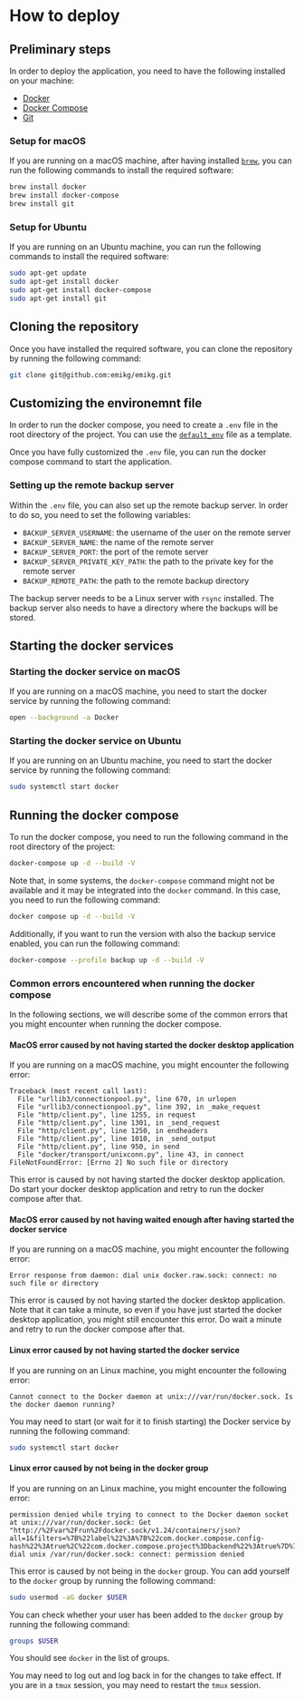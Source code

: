 # How to deploy

## Preliminary steps

In order to deploy the application, you need to have the following installed on your machine:

- [Docker](https://docs.docker.com/get-docker/)
- [Docker Compose](https://docs.docker.com/compose/install/)
- [Git](https://git-scm.com/book/en/v2/Getting-Started-Installing-Git)

### Setup for macOS

If you are running on a macOS machine, after having installed [`brew`](https://brew.sh/), you can run the following commands to install the required software:

```bash
brew install docker
brew install docker-compose
brew install git
```

### Setup for Ubuntu

If you are running on an Ubuntu machine, you can run the following commands to install the required software:

```bash
sudo apt-get update
sudo apt-get install docker
sudo apt-get install docker-compose
sudo apt-get install git
```

## Cloning the repository

Once you have installed the required software, you can clone the repository by running the following command:

```bash
git clone git@github.com:emikg/emikg.git
```

## Customizing the environemnt file

In order to run the docker compose, you need to create a `.env` file in the root directory of the project. You can use the [`default_env`](https://github.com/emikg/emikg/blob/main/default_env) file as a template.

Once you have fully customized the `.env` file, you can run the docker compose command to start the application.

### Setting up the remote backup server

Within the `.env` file, you can also set up the remote backup server. In order to do so, you need to set the following variables:

- `BACKUP_SERVER_USERNAME`: the username of the user on the remote server
- `BACKUP_SERVER_NAME`: the name of the remote server
- `BACKUP_SERVER_PORT`: the port of the remote server
- `BACKUP_SERVER_PRIVATE_KEY_PATH`: the path to the private key for the remote server
- `BACKUP_REMOTE_PATH`: the path to the remote backup directory

The backup server needs to be a Linux server with `rsync` installed. The backup server also needs to have a directory where the backups will be stored.

## Starting the docker services

### Starting the docker service on macOS

If you are running on a macOS machine, you need to start the docker service by running the following command:

```bash
open --background -a Docker
```

### Starting the docker service on Ubuntu

If you are running on an Ubuntu machine, you need to start the docker service by running the following command:

```bash
sudo systemctl start docker
```

## Running the docker compose

To run the docker compose, you need to run the following command in the root directory of the project:

```bash
docker-compose up -d --build -V
```

Note that, in some systems, the `docker-compose` command might not be available and it may be integrated into the `docker` command. In this case, you need to run the following command:

```bash
docker compose up -d --build -V
```

Additionally, if you want to run the version with also the backup service enabled, you can run the following command:

```bash
docker-compose --profile backup up -d --build -V
```

### Common errors encountered when running the docker compose

In the following sections, we will describe some of the common errors that you might encounter when running the docker compose.

#### MacOS error caused by not having started the docker desktop application

If you are running on a macOS machine, you might encounter the following error:

```text
Traceback (most recent call last):
  File "urllib3/connectionpool.py", line 670, in urlopen
  File "urllib3/connectionpool.py", line 392, in _make_request
  File "http/client.py", line 1255, in request
  File "http/client.py", line 1301, in _send_request
  File "http/client.py", line 1250, in endheaders
  File "http/client.py", line 1010, in _send_output
  File "http/client.py", line 950, in send
  File "docker/transport/unixconn.py", line 43, in connect
FileNotFoundError: [Errno 2] No such file or directory
```

This error is caused by not having started the docker desktop application. Do start your docker desktop application and retry to run the docker compose after that.

#### MacOS error caused by not having waited enough after having started the docker service

If you are running on a macOS machine, you might encounter the following error:

```text
Error response from daemon: dial unix docker.raw.sock: connect: no such file or directory
```

This error is caused by not having started the docker desktop application. Note that it can take a minute, so even if you have just started the docker desktop application, you might still encounter this error. Do wait a minute and retry to run the docker compose after that.

#### Linux error caused by not having started the docker service

If you are running on an Linux machine, you might encounter the following error:

```text
Cannot connect to the Docker daemon at unix:///var/run/docker.sock. Is the docker daemon running?
```

You may need to start (or wait for it to finish starting) the Docker service by running the following command:

```bash
sudo systemctl start docker
```

#### Linux error caused by not being in the docker group

If you are running on an Linux machine, you might encounter the following error:

```text
permission denied while trying to connect to the Docker daemon socket at unix:///var/run/docker.sock: Get "http://%2Fvar%2Frun%2Fdocker.sock/v1.24/containers/json?all=1&filters=%7B%22label%22%3A%7B%22com.docker.compose.config-hash%22%3Atrue%2C%22com.docker.compose.project%3Dbackend%22%3Atrue%7D%7D": dial unix /var/run/docker.sock: connect: permission denied
```

This error is caused by not being in the `docker` group. You can add yourself to the `docker` group by running the following command:

```bash
sudo usermod -aG docker $USER
```

You can check whether your user has been added to the `docker` group by running the following command:

```bash
groups $USER
```

You should see `docker` in the list of groups.

You may need to log out and log back in for the changes to take effect. If you are in a `tmux` session, you may need to restart the `tmux` session.
